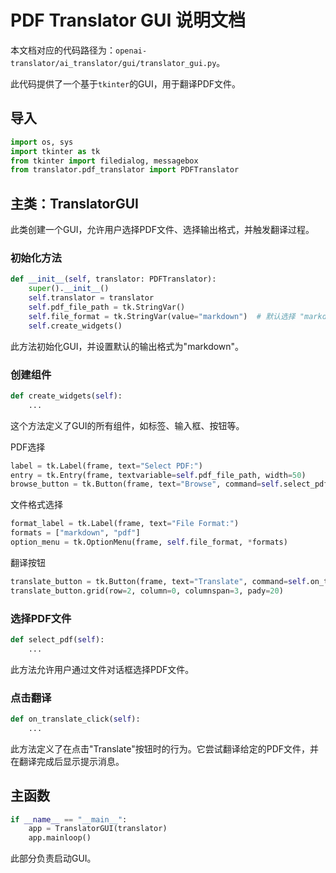 # PDF Translator GUI 说明文档

本文档对应的代码路径为：`openai-translator/ai_translator/gui/translator_gui.py`。

此代码提供了一个基于`tkinter`的GUI，用于翻译PDF文件。

## 导入

```python
import os, sys
import tkinter as tk
from tkinter import filedialog, messagebox
from translator.pdf_translator import PDFTranslator
```

## 主类：TranslatorGUI
此类创建一个GUI，允许用户选择PDF文件、选择输出格式，并触发翻译过程。
### 初始化方法
```python
def __init__(self, translator: PDFTranslator):
    super().__init__()
    self.translator = translator
    self.pdf_file_path = tk.StringVar()
    self.file_format = tk.StringVar(value="markdown")  # 默认选择 "markdown"
    self.create_widgets()
```
此方法初始化GUI，并设置默认的输出格式为"markdown"。

### 创建组件
```python
def create_widgets(self):
    ...

```
这个方法定义了GUI的所有组件，如标签、输入框、按钮等。

PDF选择
```python
label = tk.Label(frame, text="Select PDF:")
entry = tk.Entry(frame, textvariable=self.pdf_file_path, width=50)
browse_button = tk.Button(frame, text="Browse", command=self.select_pdf)
```

文件格式选择
```python
format_label = tk.Label(frame, text="File Format:")
formats = ["markdown", "pdf"]
option_menu = tk.OptionMenu(frame, self.file_format, *formats)
```

翻译按钮
```python
translate_button = tk.Button(frame, text="Translate", command=self.on_translate_click)
translate_button.grid(row=2, column=0, columnspan=3, pady=20)
```

### 选择PDF文件
```python
def select_pdf(self):
    ...
```
此方法允许用户通过文件对话框选择PDF文件。

### 点击翻译
```python
def on_translate_click(self):
    ...
```
此方法定义了在点击"Translate"按钮时的行为。它尝试翻译给定的PDF文件，并在翻译完成后显示提示消息。

## 主函数
```python
if __name__ == "__main__":
    app = TranslatorGUI(translator)
    app.mainloop()
```
此部分负责启动GUI。

